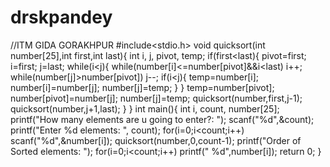 # drskpandey
//ITM GIDA GORAKHPUR
#include<stdio.h>
void quicksort(int number[25],int first,int last){
    int i, j, pivot, temp;
    if(first<last){
        pivot=first;
        i=first;
        j=last;
        while(i<j){
            while(number[i]<=number[pivot]&&i<last)
            i++;
            while(number[j]>number[pivot])
            j--;
            if(i<j){
                temp=number[i];
                number[i]=number[j];
                number[j]=temp;
            }
        }
        temp=number[pivot];
        number[pivot]=number[j];
        number[j]=temp;
        quicksort(number,first,j-1);
        quicksort(number,j+1,last);
    }
}
int main(){
    int i, count, number[25];
    printf("How many elements are u going to enter?: ");
    scanf("%d",&count);
    printf("Enter %d elements: ", count);
    for(i=0;i<count;i++)
    scanf("%d",&number[i]);
    quicksort(number,0,count-1);
    printf("Order of Sorted elements: ");
    for(i=0;i<count;i++)
    printf(" %d",number[i]);
    return 0;
}
